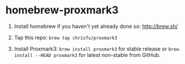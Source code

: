 homebrew-proxmark3
==================

1. Install homebrew if you haven't yet already done so: http://brew.sh/

2. Tap this repo: `brew tap chrisfu/proxmark3`

3. Install Proxmark3: `brew install proxmark3` for stable release or `brew install --HEAD proxmark3` for latest non-stable from GitHub.

